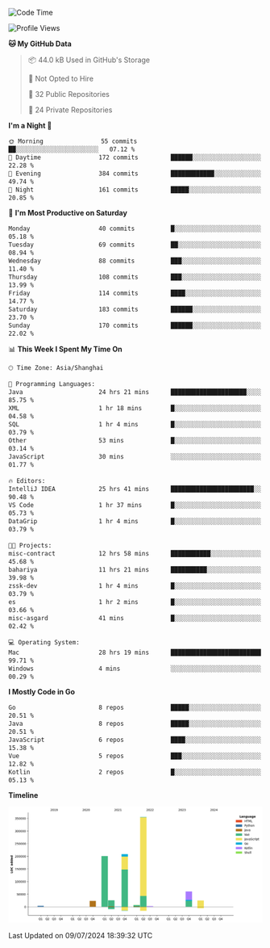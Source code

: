 <!--START_SECTION:waka-->
![Code Time](http://img.shields.io/badge/Code%20Time-2%2C504%20hrs%2015%20mins-blue)

![Profile Views](http://img.shields.io/badge/Profile%20Views-0-blue)

**🐱 My GitHub Data** 

> 📦 44.0 kB Used in GitHub's Storage 
 > 
> 🚫 Not Opted to Hire
 > 
> 📜 32 Public Repositories 
 > 
> 🔑 24 Private Repositories 
 > 
**I'm a Night 🦉** 

```text
🌞 Morning                55 commits          ██░░░░░░░░░░░░░░░░░░░░░░░   07.12 % 
🌆 Daytime                172 commits         ██████░░░░░░░░░░░░░░░░░░░   22.28 % 
🌃 Evening                384 commits         ████████████░░░░░░░░░░░░░   49.74 % 
🌙 Night                  161 commits         █████░░░░░░░░░░░░░░░░░░░░   20.85 % 
```
📅 **I'm Most Productive on Saturday** 

```text
Monday                   40 commits          █░░░░░░░░░░░░░░░░░░░░░░░░   05.18 % 
Tuesday                  69 commits          ██░░░░░░░░░░░░░░░░░░░░░░░   08.94 % 
Wednesday                88 commits          ███░░░░░░░░░░░░░░░░░░░░░░   11.40 % 
Thursday                 108 commits         ███░░░░░░░░░░░░░░░░░░░░░░   13.99 % 
Friday                   114 commits         ████░░░░░░░░░░░░░░░░░░░░░   14.77 % 
Saturday                 183 commits         ██████░░░░░░░░░░░░░░░░░░░   23.70 % 
Sunday                   170 commits         ██████░░░░░░░░░░░░░░░░░░░   22.02 % 
```


📊 **This Week I Spent My Time On** 

```text
🕑︎ Time Zone: Asia/Shanghai

💬 Programming Languages: 
Java                     24 hrs 21 mins      █████████████████████░░░░   85.75 % 
XML                      1 hr 18 mins        █░░░░░░░░░░░░░░░░░░░░░░░░   04.58 % 
SQL                      1 hr 4 mins         █░░░░░░░░░░░░░░░░░░░░░░░░   03.79 % 
Other                    53 mins             █░░░░░░░░░░░░░░░░░░░░░░░░   03.14 % 
JavaScript               30 mins             ░░░░░░░░░░░░░░░░░░░░░░░░░   01.77 % 

🔥 Editors: 
IntelliJ IDEA            25 hrs 41 mins      ███████████████████████░░   90.48 % 
VS Code                  1 hr 37 mins        █░░░░░░░░░░░░░░░░░░░░░░░░   05.73 % 
DataGrip                 1 hr 4 mins         █░░░░░░░░░░░░░░░░░░░░░░░░   03.79 % 

🐱‍💻 Projects: 
misc-contract            12 hrs 58 mins      ███████████░░░░░░░░░░░░░░   45.68 % 
bahariya                 11 hrs 21 mins      ██████████░░░░░░░░░░░░░░░   39.98 % 
zssk-dev                 1 hr 4 mins         █░░░░░░░░░░░░░░░░░░░░░░░░   03.79 % 
es                       1 hr 2 mins         █░░░░░░░░░░░░░░░░░░░░░░░░   03.66 % 
misc-asgard              41 mins             █░░░░░░░░░░░░░░░░░░░░░░░░   02.42 % 

💻 Operating System: 
Mac                      28 hrs 19 mins      █████████████████████████   99.71 % 
Windows                  4 mins              ░░░░░░░░░░░░░░░░░░░░░░░░░   00.29 % 
```

**I Mostly Code in Go** 

```text
Go                       8 repos             █████░░░░░░░░░░░░░░░░░░░░   20.51 % 
Java                     8 repos             █████░░░░░░░░░░░░░░░░░░░░   20.51 % 
JavaScript               6 repos             ████░░░░░░░░░░░░░░░░░░░░░   15.38 % 
Vue                      5 repos             ███░░░░░░░░░░░░░░░░░░░░░░   12.82 % 
Kotlin                   2 repos             █░░░░░░░░░░░░░░░░░░░░░░░░   05.13 % 
```



**Timeline**

![Lines of Code chart](https://raw.githubusercontent.com/youtiaoguagua/youtiaoguagua/master/assets/bar_graph.png)


 Last Updated on 09/07/2024 18:39:32 UTC
<!--END_SECTION:waka-->